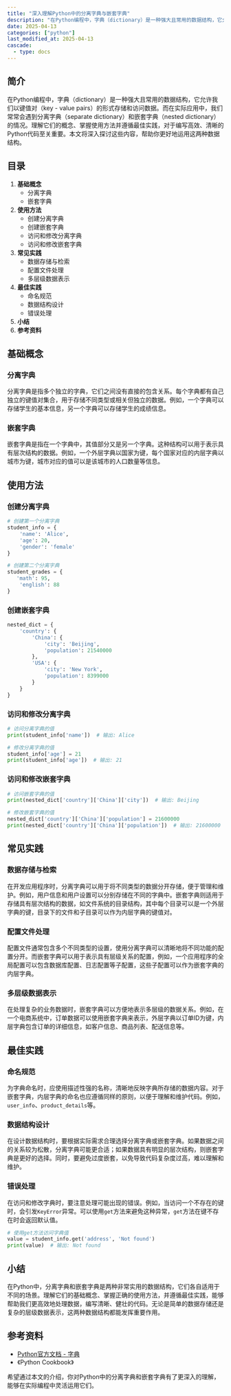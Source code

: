 ```yaml
---
title: "深入理解Python中的分离字典与嵌套字典"
description: "在Python编程中，字典（dictionary）是一种强大且常用的数据结构，它允许我们以键值对（key - value pairs）的形式存储和访问数据。而在实际应用中，我们常常会遇到分离字典（separate dictionary）和嵌套字典（nested dictionary）的情况。理解它们的概念、掌握使用方法并遵循最佳实践，对于编写高效、清晰的Python代码至关重要。本文将深入探讨这些内容，帮助你更好地运用这两种数据结构。"
date: 2025-04-13
categories: ["python"]
last_modified_at: 2025-04-13
cascade:
  - type: docs
---
```



## 简介
在Python编程中，字典（dictionary）是一种强大且常用的数据结构，它允许我们以键值对（key - value pairs）的形式存储和访问数据。而在实际应用中，我们常常会遇到分离字典（separate dictionary）和嵌套字典（nested dictionary）的情况。理解它们的概念、掌握使用方法并遵循最佳实践，对于编写高效、清晰的Python代码至关重要。本文将深入探讨这些内容，帮助你更好地运用这两种数据结构。

<!-- more -->
## 目录
1. **基础概念**
    - 分离字典
    - 嵌套字典
2. **使用方法**
    - 创建分离字典
    - 创建嵌套字典
    - 访问和修改分离字典
    - 访问和修改嵌套字典
3. **常见实践**
    - 数据存储与检索
    - 配置文件处理
    - 多层级数据表示
4. **最佳实践**
    - 命名规范
    - 数据结构设计
    - 错误处理
5. **小结**
6. **参考资料**

## 基础概念
### 分离字典
分离字典是指多个独立的字典，它们之间没有直接的包含关系。每个字典都有自己独立的键值对集合，用于存储不同类型或相关但独立的数据。例如，一个字典可以存储学生的基本信息，另一个字典可以存储学生的成绩信息。

### 嵌套字典
嵌套字典是指在一个字典中，其值部分又是另一个字典。这种结构可以用于表示具有层次结构的数据。例如，一个外层字典以国家为键，每个国家对应的内层字典以城市为键，城市对应的值可以是该城市的人口数量等信息。

## 使用方法
### 创建分离字典
```python
# 创建第一个分离字典
student_info = {
    'name': 'Alice',
    'age': 20,
    'gender': 'female'
}

# 创建第二个分离字典
student_grades = {
   'math': 95,
    'english': 88
}
```

### 创建嵌套字典
```python
nested_dict = {
    'country': {
        'China': {
            'city': 'Beijing',
            'population': 21540000
        },
        'USA': {
            'city': 'New York',
            'population': 8399000
        }
    }
}
```

### 访问和修改分离字典
```python
# 访问分离字典的值
print(student_info['name'])  # 输出: Alice

# 修改分离字典的值
student_info['age'] = 21
print(student_info['age'])  # 输出: 21
```

### 访问和修改嵌套字典
```python
# 访问嵌套字典的值
print(nested_dict['country']['China']['city'])  # 输出: Beijing

# 修改嵌套字典的值
nested_dict['country']['China']['population'] = 21600000
print(nested_dict['country']['China']['population'])  # 输出: 21600000
```

## 常见实践
### 数据存储与检索
在开发应用程序时，分离字典可以用于将不同类型的数据分开存储，便于管理和维护。例如，用户信息和用户设置可以分别存储在不同的字典中。嵌套字典则适用于存储具有层次结构的数据，如文件系统的目录结构，其中每个目录可以是一个外层字典的键，目录下的文件和子目录可以作为内层字典的键值对。

### 配置文件处理
配置文件通常包含多个不同类型的设置，使用分离字典可以清晰地将不同功能的配置分开。而嵌套字典可以用于表示具有层级关系的配置，例如，一个应用程序的全局配置可以包含数据库配置、日志配置等子配置，这些子配置可以作为嵌套字典的内层字典。

### 多层级数据表示
在处理复杂的业务数据时，嵌套字典可以方便地表示多层级的数据关系。例如，在一个电商系统中，订单数据可以使用嵌套字典来表示，外层字典以订单ID为键，内层字典包含订单的详细信息，如客户信息、商品列表、配送信息等。

## 最佳实践
### 命名规范
为字典命名时，应使用描述性强的名称，清晰地反映字典所存储的数据内容。对于嵌套字典，内层字典的命名也应遵循同样的原则，以便于理解和维护代码。例如，`user_info`、`product_details`等。

### 数据结构设计
在设计数据结构时，要根据实际需求合理选择分离字典或嵌套字典。如果数据之间的关系较为松散，分离字典可能更合适；如果数据具有明显的层次结构，则嵌套字典是更好的选择。同时，要避免过度嵌套，以免导致代码复杂度过高，难以理解和维护。

### 错误处理
在访问和修改字典时，要注意处理可能出现的错误。例如，当访问一个不存在的键时，会引发`KeyError`异常。可以使用`get`方法来避免这种异常，`get`方法在键不存在时会返回默认值。
```python
# 使用get方法访问字典值
value = student_info.get('address', 'Not found')
print(value)  # 输出: Not found
```

## 小结
在Python中，分离字典和嵌套字典是两种非常实用的数据结构，它们各自适用于不同的场景。理解它们的基础概念、掌握正确的使用方法，并遵循最佳实践，能够帮助我们更高效地处理数据，编写清晰、健壮的代码。无论是简单的数据存储还是复杂的层级数据表示，这两种数据结构都能发挥重要作用。

## 参考资料
- [Python官方文档 - 字典](https://docs.python.org/3/tutorial/datastructures.html#dictionaries)
- 《Python Cookbook》

希望通过本文的介绍，你对Python中的分离字典和嵌套字典有了更深入的理解，能够在实际编程中灵活运用它们。